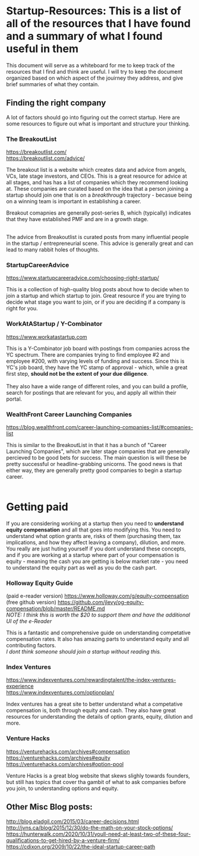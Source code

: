 # Startup-Resources: This is a list of all of the resources that I have found and a summary of what I found useful in them

This document will serve as a whiteboard for me to keep track of the resources that I find and think are useful. 
I will try to keep the document organized based on which aspect of the jouirney they address, and give brief summaries of what they contain.

## Finding the right company
A lot of factors should go into figuring out the correct startup. Here are some resources to figure out what is important and structure your thinking.

### The BreakoutList
https://breakoutlist.com/ <br>
https://breakoutlist.com/advice/ <br>

The breakout list is a website which creates data and advice from angels, VCs, late stage investors, and CEOs. 
This is a great resource for advice at all stages, and has has a list of companies which they recommend looking at. 
These companies are curated based on the idea that a person joining a startup should join one that is on a *breakthrough* trajectory - becasue being on a winning team is 
important in establishing a career.

Breakout comapnies are generally post-series B, which (typically) indicates that they have established PMF and are in a growth stage.
<br>
<br>

The advice from Breakoutlist is curated posts from many influential people in the startup / entrepreneurial scene. 
This advice is generally great and can lead to many rabbit holes of thoughts. 

### StartupCareerAdvice
https://www.startupcareeradvice.com/choosing-right-startup/ <br>

This is a collection of high-quality blog posts about how to decide when to join a startup and which startup to join. Great resource if you are trying to decide what stage you want to join, or if you are deciding if a company is right for you.

### WorkAtAStartup / Y-Combinator
https://www.workatastartup.com <br>

This is a Y-Combinator job board with postings from companies across the YC spectrum. There are companies trying to find employee #2 and employee #200, with varying levels of funding and success. Since this is YC's job board, they have the YC stamp of approval - which, while a great first step, **should not be the extent of your due diligence**.
<br><br>
They also have a wide range of different roles, and you can build a profile, search for postings that are relevant for you, and apply all within their portal.

### WealthFront Career Launching Companies
https://blog.wealthfront.com/career-launching-companies-list/#companies-list <br>

This is similar to the BreakoutList in that it has a bunch of "Career Launching Companies", which are later stage companies that are generally percieved to be good bets for success. The main question is will these be pretty successful or headline-grabbing unicorns. The good news is that either way, they are generally pretty good companies to begin a  startup career.
<br><br>

# Getting paid
If you are considering working at a startup then you need to **understand equity compensation** and all that goes into modifying this. You need to understand what option grants are, risks of them (purchasing them, tax implications, and how they affect leaving a company), dilution, and more. You really are just huting yourself if you dont understand these concepts, and if you are working at a startup where part of your compensation is equity - meaning the cash you are getting is below market rate - you need to understand the equity part as well as you do the cash part.

### Holloway Equity Guide
(paid e-reader version) https://www.holloway.com/g/equity-compensation <br>
(free github version)  https://github.com/jlevy/og-equity-compensation/blob/master/README.md <br>
*NOTE: I think this is worth the $20 to support them and have the additional UI of the e-Reader* <br>

This is a fantastic and comprehensive guide on understanding competative compensation rates. It also has amazing parts to understand equity and all contributing factors. <br>
*I dont think someone should join a startup without reading this.*

### Index Ventures
https://www.indexventures.com/rewardingtalent/the-index-ventures-experience <br>
https://www.indexventures.com/optionplan/ <br>

Index ventures has a great site to better understand what a competative compensation is, both through equity and cash. They also have great resources for understanding the details of option grants, equity, dilution and more.

### Venture Hacks
https://venturehacks.com/archives#compensation <br>
https://venturehacks.com/archives#equity <br>
https://venturehacks.com/archives#option-pool <br>

Venture Hacks is a great blog website that skews slighly towards founders, but still has topics that cover tha gambit of what to ask companies before you join, to understanding options and equity.

## Other Misc Blog posts:
http://blog.eladgil.com/2015/03/career-decisions.html <br>
http://jvns.ca/blog/2015/12/30/do-the-math-on-your-stock-options/ <br>
https://hunterwalk.com/2020/10/31/youll-need-at-least-two-of-these-four-qualifications-to-get-hired-by-a-venture-firm/ <br>
https://cdixon.org/2009/10/22/the-ideal-startup-career-path <br>

